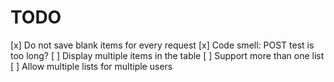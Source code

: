 # TODO

[x] Do not save blank items for every request
[x] Code smell: POST test is too long?
[ ] Display multiple items in the table
[ ] Support more than one list
[ ] Allow multiple lists for multiple users